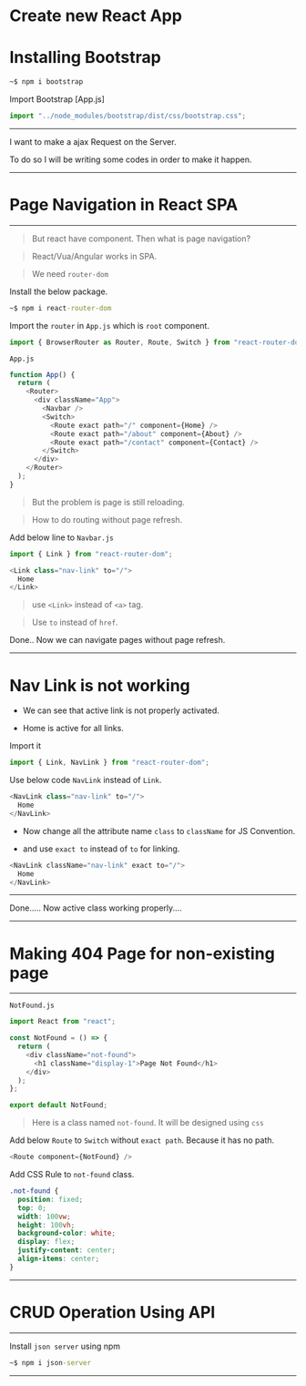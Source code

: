 # Create new React App

# Installing Bootstrap

```cmd
~$ npm i bootstrap
```

Import Bootstrap [App.js]

```js
import "../node_modules/bootstrap/dist/css/bootstrap.css";
```

---

I want to make a ajax Request on the Server.

To do so I will be writing some codes in order to make it happen.

---

# Page Navigation in React **SPA**

---

> But react have component. Then what is page navigation?

> React/Vua/Angular works in SPA.

> We need `router-dom`

Install the below package.

```cmd
~$ npm i react-router-dom
```

Import the `router` in `App.js` which is `root` component.

```js
import { BrowserRouter as Router, Route, Switch } from "react-router-dom";
```

`App.js`

```js
function App() {
  return (
    <Router>
      <div className="App">
        <Navbar />
        <Switch>
          <Route exact path="/" component={Home} />
          <Route exact path="/about" component={About} />
          <Route exact path="/contact" component={Contact} />
        </Switch>
      </div>
    </Router>
  );
}
```

> But the problem is page is still reloading.

> How to do routing without page refresh.

Add below line to `Navbar.js`

```js
import { Link } from "react-router-dom";
```

```js
<Link class="nav-link" to="/">
  Home
</Link>
```

> use `<Link>` instead of `<a>` tag.

> Use `to` instead of `href`.

Done.. Now we can navigate pages without page refresh.

---

# Nav Link is not working

- We can see that active link is not properly activated.

- Home is active for all links.

Import it

```js
import { Link, NavLink } from "react-router-dom";
```

Use below code `NavLink` instead of `Link`.

```js
<NavLink class="nav-link" to="/">
  Home
</NavLink>
```

- Now change all the attribute name `class` to `className` for JS Convention.

- and use `exact to` instead of `to` for linking.

```js
<NavLink className="nav-link" exact to="/">
  Home
</NavLink>
```

---

Done..... Now active class working properly....

---

# Making 404 Page for non-existing page

---

`NotFound.js`

```js
import React from "react";

const NotFound = () => {
  return (
    <div className="not-found">
      <h1 className="display-1">Page Not Found</h1>
    </div>
  );
};

export default NotFound;
```

> Here is a class named `not-found`. It will be designed using `css`

Add below `Route` to `Switch` without `exact path`. Because it has no path.

```js
<Route component={NotFound} />
```

Add CSS Rule to `not-found` class.

```css
.not-found {
  position: fixed;
  top: 0;
  width: 100vw;
  height: 100vh;
  background-color: white;
  display: flex;
  justify-content: center;
  align-items: center;
}
```

---

# **CRUD Operation Using API**

---

Install `json server` using npm

```cmd
~$ npm i json-server
```

---
